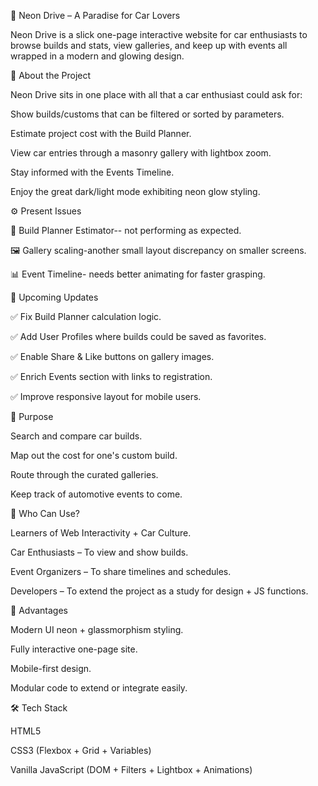 🚗 Neon Drive – A Paradise for Car Lovers

Neon Drive is a slick one-page interactive website for car enthusiasts to browse builds and stats, view galleries, and keep up with events all wrapped in a modern and glowing design.

📖 About the Project

Neon Drive sits in one place with all that a car enthusiast could ask for:

Show builds/customs that can be filtered or sorted by parameters.

Estimate project cost with the Build Planner.

View car entries through a masonry gallery with lightbox zoom.

Stay informed with the Events Timeline.

Enjoy the great dark/light mode exhibiting neon glow styling.

⚙️ Present Issues

🔧 Build Planner Estimator-- not performing as expected.

🖼️ Gallery scaling-another small layout discrepancy on smaller screens.

📊 Event Timeline- needs better animating for faster grasping.

🔮 Upcoming Updates

✅ Fix Build Planner calculation logic.

✅ Add User Profiles where builds could be saved as favorites.

✅ Enable Share & Like buttons on gallery images.

✅ Enrich Events section with links to registration.

✅ Improve responsive layout for mobile users.

🎯 Purpose

Search and compare car builds.

Map out the cost for one's custom build.

Route through the curated galleries.

Keep track of automotive events to come.

👥 Who Can Use?

Learners of Web Interactivity + Car Culture.

Car Enthusiasts – To view and show builds.

Event Organizers – To share timelines and schedules.

Developers – To extend the project as a study for design + JS functions.

🌟 Advantages

Modern UI neon + glassmorphism styling.

Fully interactive one-page site.

Mobile-first design.

Modular code to extend or integrate easily.

🛠️ Tech Stack

HTML5

CSS3 (Flexbox + Grid + Variables)

Vanilla JavaScript (DOM + Filters + Lightbox + Animations)
